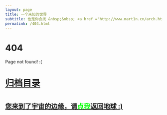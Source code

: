 ```yaml
---
layout: page
title: 一个未知的世界
subtitle: 也是你会找 &nbsp;&nbsp; <a href ="http://www.mart1n.cn/arch.html">架构</a>&nbsp;&nbsp; <a href ="http://www.mart1n.cn/life.html">生活故事</a>&nbsp;&nbsp; <a href ="http://www.mart1n.cn/jvm.html">JVM</a>&nbsp;&nbsp; <a href ="http://www.mart1n.cn/spring-boot.html">Spring Boot</a>&nbsp;&nbsp; <a href ="http://www.mart1n.cn/spring-cloud.html">Spring Cloud</a>
permalink: /404.html
---
```


# 404

Page not found! :(

<h1><a href ="http://www.mart1n.cn/archives.html">归档目录</a><h1>

<h2><a href="http://www.mart1n.cn/archives.html">您来到了宇宙的边缘，请<span style="color:#00FF00">点我</span>返回地球 :)</a></h2>
